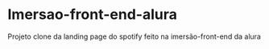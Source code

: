 # Imersao-front-end-alura
Projeto clone da landing page do spotify feito na imersão-front-end da alura

